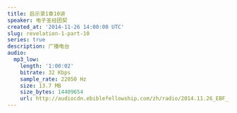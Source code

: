 ```yaml
---
title: 启示录1章10讲
speaker: 电子圣经团契
created_at: '2014-11-26 14:00:00 UTC'
slug: revelation-1-part-10
series: true
description: 广播电台
audio:
  mp3_low:
    length: '1:00:02'
    bitrate: 32 Kbps
    sample_rate: 22050 Hz
    size: 13.7 MB
    size_bytes: 14409654
    url: http://audiocdn.ebiblefellowship.com/zh/radio/2014.11.26_EBF_-_Revelation_1_Part_10.mp3
---
```

